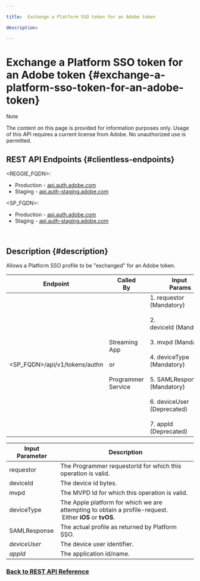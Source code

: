 ```yaml
---

title:  Exchange a Platform SSO token for an Adobe token

description:

---
```


# Exchange a Platform SSO token for an Adobe token {#exchange-a-platform-sso-token-for-an-adobe-token}

>[!NOTE]
>
>The content on this page is provided for information purposes only. Usage of this API requires a current license from Adobe. No unauthorized use is permitted.

## REST API Endpoints {#clientless-endpoints}

<REGGIE_FQDN>:

* Production - [api.auth.adobe.com](http://api.auth.adobe.com/)
* Staging - [api.auth-staging.adobe.com](http://api.auth-staging.adobe.com/)

<SP_FQDN>:

* Production - [api.auth.adobe.com](http://api.auth.adobe.com/)
* Staging - [api.auth-staging.adobe.com](http://api.auth-staging.adobe.com/)

</br>

## Description {#description}

Allows a Platform SSO profile to be "exchanged" for an Adobe token.
  
| Endpoint | Called  </br>By | Input   </br>Params | HTTP  </br>Method | Response | HTTP  </br>Response |
| --- | --- | --- | --- | --- | --- |
| <SP_FQDN>/api/v1/tokens/authn | Streaming App</br></br>or</br></br>Programmer Service | 1.  requestor (Mandatory)</br>    </br>2.  deviceId (Mandatory)</br>    </br>3.  mvpd (Mandatory)</br>    </br>4.  deviceType (Mandatory)</br>    </br>5.  SAMLResponse (Mandatory)</br>    </br>6.  deviceUser (Deprecated)</br>    </br>7.  appId (Deprecated) | POST | The successful response will be a 204 No Content, indicating that the token was successfully created and is ready to use for the authz flows. | 204 - No Content   </br>400 - Bad request |

  
| Input Parameter | Description |
| --- | --- |
| requestor | The Programmer requestorId for which this operation is valid. |
| deviceId | The device id bytes. |
| mvpd | The MVPD Id for which this operation is valid. |
| deviceType | The Apple platform for which we are attempting to obtain a profile-request.  Either **iOS** or **tvOS**. |
| SAMLResponse | The actual profile as returned by Platform SSO. |
| _deviceUser_ | The device user identifier. |
| _appId_ | The application id/name. |



### [Back to REST API Reference](http://tve.helpdocsonline.com/rest-api-reference)

